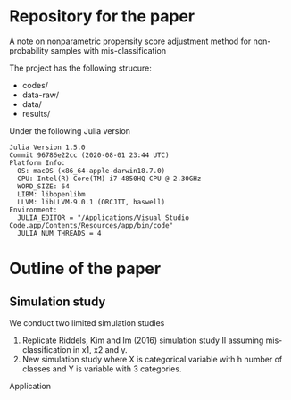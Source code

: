 # Repository for the paper 

A note on nonparametric propensity score adjustment method for non-probability samples with mis-classification

The project has the following strucure:
 
+ codes/
+ data-raw/
+ data/
+ results/

Under the following Julia version

```
Julia Version 1.5.0
Commit 96786e22cc (2020-08-01 23:44 UTC)
Platform Info:
  OS: macOS (x86_64-apple-darwin18.7.0)
  CPU: Intel(R) Core(TM) i7-4850HQ CPU @ 2.30GHz
  WORD_SIZE: 64
  LIBM: libopenlibm
  LLVM: libLLVM-9.0.1 (ORCJIT, haswell)
Environment:
  JULIA_EDITOR = "/Applications/Visual Studio Code.app/Contents/Resources/app/bin/code"
  JULIA_NUM_THREADS = 4
```

# Outline of the paper


## Simulation study

We conduct two limited simulation studies

1. Replicate Riddels, Kim and Im (2016) simulation study II assuming mis-classification in x1, x2 and y.
2. New simulation study where X is categorical variable with h number of classes and Y is variable with 3 categories.



Application

